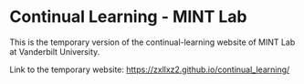# Continual Learning - MINT Lab
This is the temporary version of the continual-learning website of MINT Lab at Vanderbilt University.

Link to the temporary website: https://zxllxz2.github.io/continual_learning/
